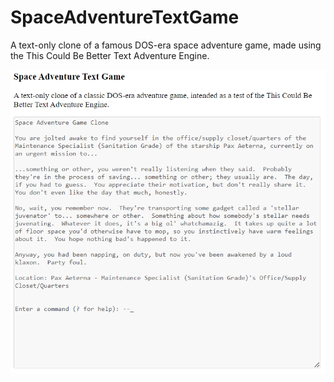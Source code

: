 SpaceAdventureTextGame
======================

A text-only clone of a famous DOS-era space adventure game,
made using the This Could Be Better Text Adventure Engine.

<img src="Screenshot.png" />

